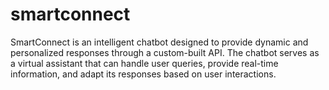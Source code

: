 # smartconnect
SmartConnect is an intelligent chatbot designed to provide dynamic and personalized responses through a custom-built API. The chatbot serves as a virtual assistant that can handle user queries, provide real-time information, and adapt its responses based on user interactions.

